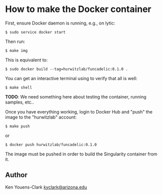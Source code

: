 # How to make the Docker container

First, ensure Docker daemon is running, e.g., on lytic:

```
$ sudo service docker start
```

Then run:

```
$ make img
```

This is equivalent to:

```
$ sudo docker build --tag=hurwitzlab/funcadelic:0.1.0 .
```

You can get an interactive terminal using to verify that all is well:

```
$ make shell
```

**TODO**: We need something here about testing the container, running samples, etc..

Once you have everything working, login to Docker Hub and "push" the image to the "hurwitzlab" account:

```
$ make push
```

or

```
$ docker push hurwitzlab/funcadelic:0.1.0
```

The image must be pushed in order to build the Singularity container from it.

## Author

Ken Youens-Clark <kyclark@arizona.edu>
